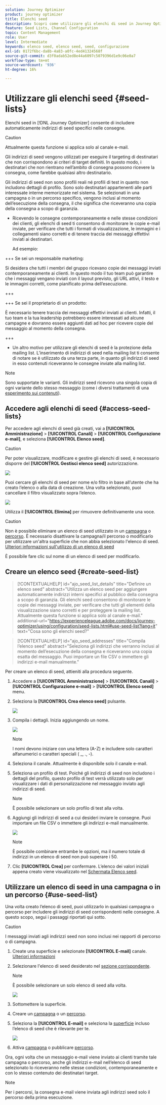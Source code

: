 ```yaml
---
solution: Journey Optimizer
product: journey optimizer
title: Elenchi seed
description: Scopri come utilizzare gli elenchi di seed in Journey Optimizer
feature: Seed Lists, Channel Configuration
topic: Content Management
role: User
level: Intermediate
keywords: elenco seed, elenco seed, seed, configurazione
exl-id: 0172f6bc-da8b-4a83-a0fc-4ed41324568f
source-git-commit: d3f0adab52ed8e44a6097c5079396d1e9c06e0a7
workflow-type: tm+mt
source-wordcount: '936'
ht-degree: 16%

---
```


# Utilizzare gli elenchi seed {#seed-lists}

Elenchi seed in [!DNL Journey Optimizer] consente di includere automaticamente indirizzi di seed specifici nelle consegne.

>[!CAUTION]
>
>Attualmente questa funzione si applica solo al canale e-mail.

Gli indirizzi di seed vengono utilizzati per eseguire il targeting di destinatari che non corrispondono ai criteri di target definiti. In questo modo, i destinatari che non rientrano nell’ambito di consegna possono ricevere la consegna, come farebbe qualsiasi altro destinatario.

Gli indirizzi di seed non sono profili reali né profili di test in quanto non includono dettagli di profilo. Sono solo destinatari appartenenti alle parti interessate interne memorizzate nel sistema. Se selezionati in una campagna o in un percorso specifico, vengono inclusi al momento dell’esecuzione della consegna, il che significa che riceveranno una copia della consegna a scopo di garanzia.

* Ricevendo le consegne contemporaneamente e nelle stesse condizioni dei clienti, gli elenchi di seed ti consentono di monitorare le copie e-mail inviate, per verificare che tutti i formati di visualizzazione, le immagini e i collegamenti siano corretti e di tenere traccia dei messaggi effettivi inviati ai destinatari.

  Ad esempio:

+++ Se sei un responsabile marketing:

  Si desidera che tutti i membri del gruppo ricevano copie dei messaggi inviati contemporaneamente ai clienti. In questo modo il tuo team può garantire che i messaggi vengano inviati con il layout previsto, gli URL attivi, il testo e le immagini corretti, come pianificato prima dell’esecuzione.

+++

+++ Se sei il proprietario di un prodotto:

  È necessario tenere traccia dei messaggi effettivi inviati ai clienti. Infatti, il tuo team e la tua leadership potrebbero essere interessati ad alcune campagne e dovranno essere aggiunti dati ad hoc per ricevere copie del messaggio al momento della consegna.

+++

* Un altro motivo per utilizzare gli elenchi di seed è la protezione della mailing list. L’inserimento di indirizzi di seed nella mailing list ti consente di notare se è utilizzato da una terza parte, in quanto gli indirizzi di seed in esso contenuti riceveranno le consegne inviate alla mailing list.

>[!NOTE]
>
>Sono supportate le varianti. Gli indirizzi seed ricevono una singola copia di ogni variante dello stesso messaggio (come i diversi trattamenti di una [esperimento sui contenuti](../campaigns/get-started-experiment.md)).

## Accedere agli elenchi di seed {#access-seed-lists}

Per accedere agli elenchi di seed già creati, vai a **[!UICONTROL Amministrazione]** > **[!UICONTROL Canali]** > **[!UICONTROL Configurazione e-mail]**, e seleziona **[!UICONTROL Elenco seed]**.

<!--
>[!CAUTION]
>
>Permissions to view, export and manage the seed lists are restricted to [Journey Administrators](../administration/ootb-product-profiles.md#journey-administrator). Learn more on managing [!DNL Journey Optimizer] users' access rights in [this section](../administration/permissions-overview.md).-->

>[!CAUTION]
>
>Per poter visualizzare, modificare e gestire gli elenchi di seed, è necessario disporre del **[!UICONTROL Gestisci elenco seed]** autorizzazione.

![](assets/seed-list-access.png)

Puoi cercare gli elenchi di seed per nome e/o filtro in base all’utente che ha creato l’elenco o alla data di creazione. Una volta selezionato, puoi cancellare il filtro visualizzato sopra l’elenco.

![](assets/seed-list-filtering.png)

Utilizza il **[!UICONTROL Elimina]** per rimuovere definitivamente una voce.

>[!CAUTION]
>
>Non è possibile eliminare un elenco di seed utilizzato in un [campagna](../campaigns/review-activate-campaign.md) o [percorso](../building-journeys/publishing-the-journey.md). È necessario disattivare la campagna/il percorso o modificarlo per utilizzare un&#39;altra superficie che non abbia selezionato l&#39;elenco di seed. [Ulteriori informazioni sull&#39;utilizzo di un elenco di seed](#use-seed-list)

È possibile fare clic sul nome di un elenco di seed per modificarlo. <!--Use the **[!UICONTROL Edit]** button to edit a seed list.-->

## Creare un elenco seed {#create-seed-list}

>[!CONTEXTUALHELP]
>id="ajo_seed_list_details"
>title="Definire un elenco seed"
>abstract="Utilizza un elenco seed per aggiungere automaticamente indirizzi interni specifici al pubblico della consegna a scopo di garanzia. Gli elenchi seed consentono di monitorare le copie dei messaggi inviate, per verificare che tutti gli elementi della visualizzazione siano corretti e per proteggere la mailing list. Attualmente questa funzione si applica solo al canale e-mail."
>additional-url="https://experienceleague.adobe.com/docs/journey-optimizer/using/configuration/seed-lists.html#use-seed-list?lang=it" text="Cosa sono gli elenchi seed?"

>[!CONTEXTUALHELP]
>id="ajo_seed_addresses"
>title="Compila l’elenco seed"
>abstract="Seleziona gli indirizzi che verranno inclusi al momento dell’esecuzione della consegna e riceveranno una copia esatta del messaggio. Puoi importare un file CSV o immettere gli indirizzi e-mail manualmente."

Per creare un elenco di seed, attieniti alla procedura seguente.

1. Accedere a **[!UICONTROL Amministrazione]** > **[!UICONTROL Canali]** > **[!UICONTROL Configurazione e-mail]** > **[!UICONTROL Elenco seed]** menu.

1. Seleziona la **[!UICONTROL Crea elenco seed]** pulsante.

   ![](assets/seed-list-create-button.png)

1. Compila i dettagli. Inizia aggiungendo un nome.

   ![](assets/seed-list-details.png)

   >[!NOTE]
   >
   >I nomi devono iniziare con una lettera (A-Z) e includere solo caratteri alfanumerici o caratteri speciali ( _, ., -).

1. Seleziona il canale. Attualmente è disponibile solo il canale e-mail.

1. Seleziona un profilo di test. Poiché gli indirizzi di seed non includono i dettagli del profilo, questo profilo di test verrà utilizzato solo per visualizzare i dati di personalizzazione nel messaggio inviato agli indirizzi di seed.

   >[!NOTE]
   >
   >È possibile selezionare un solo profilo di test alla volta.

1. Aggiungi gli indirizzi di seed a cui desideri inviare le consegne. Puoi importare un file CSV o immettere gli indirizzi e-mail manualmente.

   ![](assets/seed-list-email-addresses.png)

   >[!NOTE]
   >
   >È possibile combinare entrambe le opzioni, ma il numero totale di indirizzi in un elenco di seed non può superare i 50.

1. Clic **[!UICONTROL Crea]** per confermare. L’elenco dei valori iniziali appena creato viene visualizzato nel [Schermata Elenco seed](#access-seed-lists).

## Utilizzare un elenco di seed in una campagna o in un percorso {#use-seed-list}

Una volta creato l’elenco di seed, puoi utilizzarlo in qualsiasi campagna o percorso per includere gli indirizzi di seed corrispondenti nelle consegne. A questo scopo, segui i passaggi riportati qui sotto.

>[!CAUTION]
>
>I messaggi inviati agli indirizzi seed non sono inclusi nei rapporti di percorso o di campagna.

1. Create una superficie e selezionate **[!UICONTROL E-mail]** canale. [Ulteriori informazioni](../email/email-settings.md)

1. Selezionare l&#39;elenco di seed desiderato nel [sezione corrispondente](../email/email-settings.md#seed-list).

   >[!NOTE]
   >
   >È possibile selezionare un solo elenco di seed alla volta.

   ![](assets/seed-list-surface.png)

1. Sottomettere la superficie.

1. Creare un [campagna](../campaigns/create-campaign.md) o un [percorso](../building-journeys/journey-gs.md).

1. Seleziona la **[!UICONTROL E-mail]** e seleziona la [superficie](channel-surfaces.md) incluso l’elenco di seed che è rilevante per te.

   ![](assets/seed-list-campaign-email.png)

1. Attiva [campagna](../campaigns/review-activate-campaign.md) o pubblicare [percorso](../building-journeys/publishing-the-journey.md).

Ora, ogni volta che un messaggio e-mail viene inviato ai clienti tramite tale campagna o percorso, anche gli indirizzi e-mail nell’elenco di seed selezionato lo riceveranno nelle stesse condizioni, contemporaneamente e con lo stesso contenuto dei destinatari target.

>[!NOTE]
>
>Per i percorsi, la consegna e-mail viene inviata agli indirizzi seed solo il percorso della prima esecuzione.
